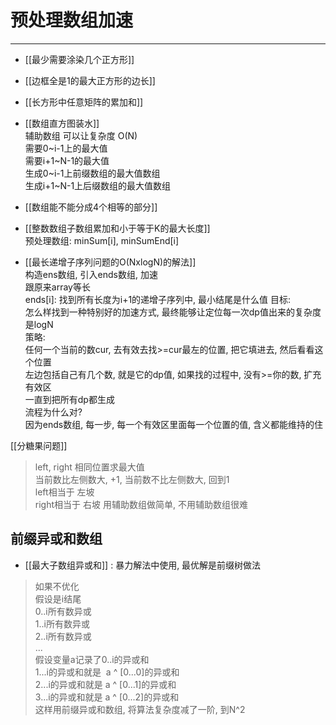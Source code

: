 # 预处理数组加速

---

- [[最少需要涂染几个正方形]]
- [[边框全是1的最大正方形的边长]]
- [[长方形中任意矩阵的累加和]]


- [[数组直方图装水]]  
   辅助数组 可以让复杂度 O(N)   
    需要0~i-1上的最大值  
    需要i+1~N-1的最大值  
    生成0~i-1上前缀数组的最大值数组  
    生成i+1~N-1上后缀数组的最大值数组  

- [[数组能不能分成4个相等的部分]]


- [[整数数组子数组累加和小于等于K的最大长度]]   
   预处理数组: minSum[i], minSumEnd[i]
   
   

- [[最长递增子序列问题的O(NxlogN)的解法]]  
构造ens数组, 引入ends数组, 加速  
跟原来array等长    
ends\[i\]: 找到所有长度为i+1的递增子序列中, 最小结尾是什么值 
目标:  
怎么样找到一种特别好的加速方式, 最终能够让定位每一次dp值出来的复杂度是logN    
策略:  
任何一个当前的数cur, 去有效去找>=cur最左的位置, 把它填进去, 然后看看这个位置  
左边包括自己有几个数, 就是它的dp值, 如果找的过程中, 没有>=你的数, 扩充有效区  
一直到把所有dp都生成  
流程为什么对?  
因为ends数组, 每一步, 每一个有效区里面每一个位置的值, 含义都能维持的住


[[分糖果问题]]
> left, right 相同位置求最大值  
 当前数比左侧数大, +1, 当前数不比左侧数大, 回到1  
left相当于 左坡  
right相当于 右坡
用辅助数组做简单, 不用辅助数组很难



## 前缀异或和数组
- [[最大子数组异或和]] : 暴力解法中使用, 最优解是前缀树做法  
>如果不优化  
假设是i结尾  
0..i所有数异或  
1..i所有数异或  
2..i所有数异或  
...  
假设变量a记录了0..i的异或和  
1...i的异或和就是  a ^ \[0...0\]的异或和  
2...i的异或和就是 a ^ \[0...1\]的异或和  
3...i的异或和就是 a ^ \[0...2\]的异或和  
这样用前缀异或和数组, 将算法复杂度减了一阶, 到N^2

